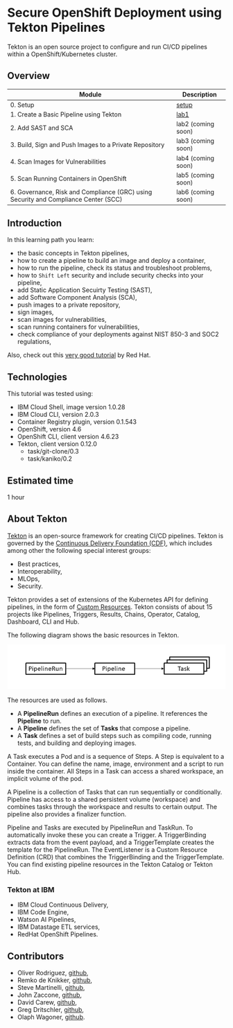 # Secure OpenShift Deployment using Tekton Pipelines

Tekton is an open source project to configure and run CI/CD pipelines within a OpenShift/Kubernetes cluster.

## Overview

| Module      | Description                          |
| ----------- | ------------------------------------ |
| 0. Setup | [setup](lab1/0_setup.md) |
| 1. Create a Basic Pipeline using Tekton | [lab1](lab1/1_clone-git-repo.md) |
| 2. Add SAST and SCA | lab2 (coming soon) |
| 3. Build, Sign and Push Images to a Private Repository | lab3 (coming soon)  |
| 4. Scan Images for Vulnerabilities | lab4 (coming soon)  |
| 5. Scan Running Containers in OpenShift | lab5 (coming soon)  |
| 6. Governance, Risk and Compliance (GRC) using Security and Compliance Center (SCC) | lab6 (coming soon)  |

## Introduction

In this learning path you learn:

* the basic concepts in Tekton pipelines,
* how to create a pipeline to build an image and deploy a container,
* how to run the pipeline, check its status and troubleshoot problems,
* how to `Shift Left` security and include security checks into your pipeline,
* add Static Application Secuirty Testing (SAST),
* add Software Component Analysis (SCA),
* push images to a private repository,
* sign images,
* scan images for vulnerabilities,
* scan running containers for vulnerabilities,
* check compliance of your deployments against NIST 850-3 and SOC2 regulations,

Also, check out this [very good tutorial](https://github.com/openshift/pipelines-tutorial) by Red Hat.

## Technologies

This tutorial was tested using:

* IBM Cloud Shell, image version 1.0.28
* IBM Cloud CLI, version 2.0.3
* Container Registry plugin, version 0.1.543
* OpenShift, version 4.6
* OpenShift CLI, client version 4.6.23
* Tekton, client version 0.12.0
  * task/git-clone/0.3
  * task/kaniko/0.2

## Estimated time

1 hour

## About Tekton

[Tekton](https://tekton.dev) is an open-source framework for creating CI/CD pipelines. Tekton is governed by the [Continuous Delivery Foundation (CDF)](https://cd.foundation), which includes among other the following special interest groups:

* Best practices,
* Interoperability,
* MLOps,
* Security.

Tekton provides a set of extensions of the Kubernetes API for defining pipelines, in the form of [Custom Resources](https://kubernetes.io/docs/concepts/extend-kubernetes/api-extension/custom-resources/). Tekton consists of about 15 projects like Pipelines, Triggers, Results, Chains, Operator, Catalog, Dashboard, CLI and Hub.

The following diagram shows the basic resources in Tekton.

![crd](images/crd.png)

The resources are used as follows.

* A **PipelineRun** defines an execution of a pipeline. It references the **Pipeline** to run.
* A **Pipeline** defines the set of **Tasks** that compose a pipeline.
* A **Task** defines a set of build steps such as compiling code, running tests, and building and deploying images.

A Task executes a Pod and is a sequence of Steps. A Step is equivalent to a Container. You can define the name, image, environment and a script to run inside the container.  All Steps in a Task can access a shared workspace, an implicit volume of the pod.

A Pipeline is a collection of Tasks that can run sequentially or conditionally. Pipeline has access to a shared persistent volume (workspace) and combines tasks through the workspace and results to certain output. The pipeline also provides a finalizer function.

Pipeline and Tasks are executed by PipelineRun and TaskRun. To automatically invoke these you can create a Trigger. A TriggerBinding extracts data from the event payload, and a TriggerTemplate creates the template for the PipelineRun. The EventListener is a Custom Resource Definition (CRD) that combines the TriggerBinding and the TriggerTemplate. You can find existing pipeline resources in the Tekton Catalog or Tekton Hub.

### Tekton at IBM

* IBM Cloud Continuous Delivery,
* IBM Code Engine,
* Watson AI Pipelines,
* IBM Datastage ETL services,
* RedHat OpenShift Pipelines.

## Contributors

* Oliver Rodriguez, [github](https://github.com/odrodrig),
* Remko de Knikker, [github](https://github.com/remkohdev),
* Steve Martinelli, [github](https://github.com/stevemar),
* John Zaccone, [github](https://github.com/jzaccone),
* David Carew, [github](https://github.com/djccarew),
* Greg Dritschler, [github](https://github.com/GregDritschler),
* Olaph Wagoner, [github](https://github.com/loafyloaf).
